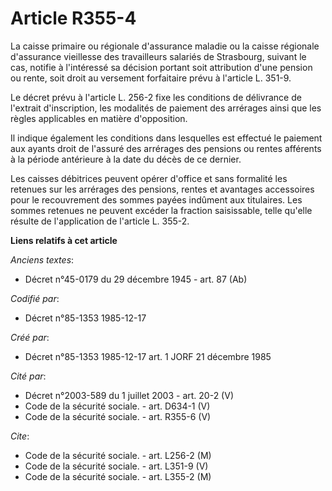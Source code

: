 # Article R355-4

La caisse primaire ou régionale d'assurance maladie ou la caisse régionale d'assurance vieillesse des travailleurs salariés
de Strasbourg, suivant le cas, notifie à l'intéressé sa décision portant soit attribution d'une pension ou rente, soit droit
au versement forfaitaire prévu à l'article L. 351-9.

Le décret prévu à l'article L. 256-2 fixe les conditions de délivrance de l'extrait d'inscription, les modalités de paiement
des arrérages ainsi que les règles applicables en matière d'opposition.

Il indique également les conditions dans lesquelles est effectué le paiement aux ayants droit de l'assuré des arrérages des
pensions ou rentes afférents à la période antérieure à la date du décès de ce dernier.

Les caisses débitrices peuvent opérer d'office et sans formalité les retenues sur les arrérages des pensions, rentes et
avantages accessoires pour le recouvrement des sommes payées indûment aux titulaires. Les sommes retenues ne peuvent excéder
la fraction saisissable, telle qu'elle résulte de l'application de l'article L. 355-2.

**Liens relatifs à cet article**

_Anciens textes_:

  - Décret n°45-0179 du 29 décembre 1945 - art. 87 (Ab)

_Codifié par_:

  - Décret n°85-1353 1985-12-17

_Créé par_:

  - Décret n°85-1353 1985-12-17 art. 1 JORF 21 décembre 1985

_Cité par_:

  - Décret n°2003-589 du 1 juillet 2003 - art. 20-2 (V)
  - Code de la sécurité sociale. - art. D634-1 (V)
  - Code de la sécurité sociale. - art. R355-6 (V)

_Cite_:

  - Code de la sécurité sociale. - art. L256-2 (M)
  - Code de la sécurité sociale. - art. L351-9 (V)
  - Code de la sécurité sociale. - art. L355-2 (M)
